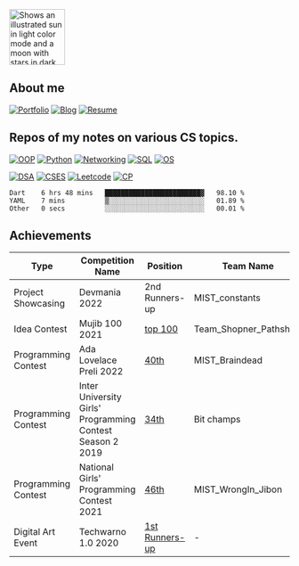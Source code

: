 <picture>
  <source media="(prefers-color-scheme: dark)" srcset="https://user-images.githubusercontent.com/25423296/163456776-7f95b81a-f1ed-45f7-b7ab-8fa810d529fa.png">
  <img alt="Shows an illustrated sun in light color mode and a moon with stars in dark color mode." height="100px" width="100px" src="https://user-images.githubusercontent.com/25423296/163456779-a8556205-d0a5-45e2-ac17-42d089e3c3f8.png">
</picture>


## About me

[![Portfolio](https://img.shields.io/badge/-Portfolio-9cf)](https://nazia-shehnaz.netlify.app/) [![Blog](https://img.shields.io/badge/-Blog-9cf)](https://geek-a-byte.github.io/) [![Resume](https://img.shields.io/badge/-Resume-9cf)](https://github.com/Geek-a-Byte/Geek-a-Byte/files/8364038/Resume.of.Nazia.Shehnaz.Joynab.pdf)

## Repos of my notes on various CS topics. 
[![OOP](https://img.shields.io/badge/-Object_Oriented_Programming-9cf)](https://github.com/Geek-a-Byte/OOP) [![Python](https://img.shields.io/badge/-PyHaxx-9cf)](https://github.com/Geek-a-Byte/PyHaxx) [![Networking](https://img.shields.io/badge/-Networking-9cf)](https://github.com/Geek-a-Byte/Networking) [![SQL](https://img.shields.io/badge/-Structured_Query_Language-9cf)](https://github.com/Geek-a-Byte/sql-practice) [![OS](https://img.shields.io/badge/-Operating_Systems-9cf)](https://docs.google.com/document/d/1E80sN9LdFAOZAzlJTFtA_E9qLYEQXq-aHApknUMNqW0/edit?usp=sharing) 

[![DSA](https://img.shields.io/badge/-Data_Structures_and_algorithms-9cf)](https://github.com/Geek-a-Byte/DSA) [![CSES](https://img.shields.io/badge/-CSES-9cf)](https://github.com/Geek-a-Byte/CSES) [![Leetcode](https://img.shields.io/badge/-Leetcode-9cf)](https://github.com/Geek-a-Byte/Leetcode-Solutions) [![CP](https://img.shields.io/badge/-Competitive_programming-9cf)](https://github.com/Geek-a-Byte/CP)



  
<!--  
</h5>
<h5 align="center">
Github Stats
</h5>
-->


<!-- <p align="center"><a href="https://github.com/geek-a-byte/">
<img title="🔥 Get streak stats for your profile at git.io/streak-stats" height="170px" alt="geek-a-byte's streak" src="https://github-readme-streak-stats.herokuapp.com/?user=geek-a-byte&theme=black-ice&hide_border=true&stroke=0000&background=0D1117"/>
</a></p> -->
<!--
<p>
<a align="left" href="https://github.com/geek-a-byte/github-readme-stats"><img alt="geek-a-byte's Github Stats" height="170px" width="45%" src="https://github-readme-stats.vercel.app/api?username=geek-a-byte&show_icons=true&count_private=true&theme=react&hide_border=true&bg_color=0D1117" /></a>
<a href="https://github.com/geek-a-byte/"><img align="right" alt="geek-a-byte's Top Languages" height="170px" width="45%" src="https://github-readme-streak-stats.herokuapp.com/?user=geek-a-byte&theme=black-ice&hide_border=true&stroke=0000&background=0D1117" /></a>

<a href="https://github.com/geek-a-byte/github-readme-activity-graph"><img alt="geek-a-byte's Activity Graph" src="https://activity-graph.herokuapp.com/graph?username=geek-a-byte&bg_color=0D1117&color=5BCDEC&line=5BCDEC&point=FFFFFF&hide_border=true" /></a>
-->
<!--START_SECTION:waka-->

```text
Dart    6 hrs 48 mins   ████████████████████████▓   98.10 %
YAML    7 mins          ▒░░░░░░░░░░░░░░░░░░░░░░░░   01.89 %
Other   0 secs          ░░░░░░░░░░░░░░░░░░░░░░░░░   00.01 %
```

<!--END_SECTION:waka-->

## Achievements


| Type               | Competition Name        | Position     | Team Name | Project Name | Prize Money |
| -------------      | ---------------------   | ------------ | --------- | ------------ |-------------|
| Project Showcasing | Devmania 2022           |2nd Runners-up| MIST_constants | Shohay  | 8000 tk     |
| Idea Contest       | Mujib 100 2021          | [top 100](https://drive.google.com/file/d/1R02NZkyqNVq6FlMwd78P_RzYeSog53au/view) | Team_Shopner_Pathshala | Shopner_Pathshala | 20000 tk |
| Programming Contest| Ada Lovelace Preli 2022 | [40th](https://toph.co/c/alngpc-2022-preliminary/standings) | MIST_Braindead | - | - |
| Programming Contest| Inter University Girls' Programming Contest Season 2 2019 | [34th](https://toph.co/c/iugpc-s2/standings) | Bit champs | - | - |
| Programming Contest| National Girls' Programming Contest 2021 | [46th](https://toph.co/c/ngpc-2021/standings) | MIST_WrongIn_Jibon | - | - |
| Digital Art Event  | Techwarno 1.0 2020 | [1st Runners-up](https://drive.google.com/file/d/1pquqVb_D0yM5A2O2ZSSvSVKND-xnIm9c/view) | - | - |
